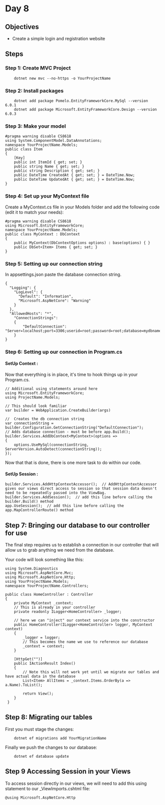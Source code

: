 # Day 8

## Objectives
* Create a simple login and registration website


## Steps

### Step 1: Create MVC Project
````
    dotnet new mvc --no-https -o YourProjectName
````

### Step 2: Install packages

```
    dotnet add package Pomelo.EntityFrameworkCore.MySql --version 6.0.1
    dotnet add package Microsoft.EntityFrameworkCore.Design --version 6.0.3
```

### Step 3: Make your model

```
#pragma warning disable CS8618
using System.ComponentModel.DataAnnotations;
namespace YourProjectName.Models;
public class Item
{
    [Key]
    public int ItemId { get; set; }
    public string Name { get; set; } 
    public string Description { get; set; }
    public DateTime CreatedAt { get; set; } = DateTime.Now;
    public DateTime UpdatedAt { get; set; } = DateTime.Now;
}
```


### Step 4: Set up your MyContext file


Create a MyContext.cs file in your Models folder and add the following code (edit it to match your needs):

```
#pragma warning disable CS8618
using Microsoft.EntityFrameworkCore;
namespace YourProjectName.Models;
public class MyContext : DbContext 
{ 
    public MyContext(DbContextOptions options) : base(options) { }
    public DbSet<Item> Items { get; set; } 
}
```

### Step 5: Setting up our connection string
In appsettings.json paste the database connection string.
```
{
  "Logging": {
    "LogLevel": {
      "Default": "Information",
      "Microsoft.AspNetCore": "Warning"
    }
  },
  "AllowedHosts": "*",
    "ConnectionStrings":
    {
        "DefaultConnection": "Server=localhost;port=3306;userid=root;password=root;database=mydbnamedb;"
    }
}
```

### Step 6: Setting up our connection in Program.cs
#### SetUp Context : 

Now that everything is in place, it's time to hook things up in your Program.cs.
```
// Additional using statements around here
using Microsoft.EntityFrameworkCore;
using ProjectName.Models;

// This should look familiar
var builder = WebApplication.CreateBuilder(args)

//  Creates the db connection string
var connectionString = builder.Configuration.GetConnectionString("DefaultConnection");
// Adds database connection - must be before app.Build();
builder.Services.AddDbContext<MyContext>(options =>
{
    options.UseMySql(connectionString, ServerVersion.AutoDetect(connectionString));
});
```
Now that that is done, there is one more task to do within our code.
#### SetUp Session : 
```
builder.Services.AddHttpContextAccessor();  // AddHttpContextAccessor gives our views direct access to session so that session data doesn't need to be repeatedly passed into the ViewBag.
builder.Services.AddSession();  // add this line before calling the builder.Build() method
app.UseSession();  // add this line before calling the app.MapControllerRoute() method
``` 

## Step 7: Bringing our database to our controller for use
The final step requires us to establish a connection in our controller that will allow us to grab anything we need from the database. 

Your code will look something like this:
```
using System.Diagnostics
using Microsoft.AspNetCore.Mvc;
using Microsoft.AspNetCore.Http;
using YourProjectName.Models;
namespace YourProjectName.Controllers;
    
public class HomeController : Controller
{
    private MyContext _context;
    // This is already in your controller
    private readonly ILogger<HomeController> _logger;
     
    // here we can "inject" our context service into the constructor
    public HomeController(ILogger<HomeController> logger, MyContext context)
    {
        _logger = logger;
        // This becomes the name we use to reference our database
        _context = context;
    }
     
    [HttpGet("")]
    public IActionResult Index()
    {
        // Note this will not work yet until we migrate our tables and have actual data in the database
        List<Item> AllItems = _context.Items.OrderBy(a => a.Name).ToList();
            
        return View();
    }
 }
```

## Step 8: Migrating our tables

First you must stage the changes:
```
    dotnet ef migrations add YourMigrationName
```

Finally we push the changes to our database:
```
    dotnet ef database update
```

## Step 9 Accessing Session in your Views

To access session directly in our views, we will need to add this using statement to our _ViewImports.cshtml file:
```
@using Microsoft.AspNetCore.Http
```
